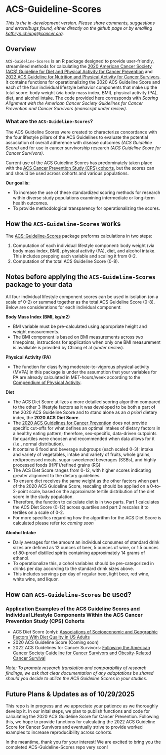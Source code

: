 # ACS-Guideline-Scores
*This is the in-development version. Please share comments, suggestions and errors/bugs found, either directly on the github page or by emailing kathryn.chiang@cancer.org.*

## Overview
`ACS-Guideline-Scores` is an R package designed to provide user-friendly, streamlined methods for calculating the [2020 American Cancer Society (ACS) Guideline for Diet and Physical Activity for Cancer Prevention](https://acsjournals.onlinelibrary.wiley.com/doi/full/10.3322/caac.21591) and [2022 ACS Guideline for Nutrition and Physical Activity for Cancer Survivors](https://acsjournals.onlinelibrary.wiley.com/doi/10.3322/caac.21721). 
It contains functions for operationalizing the 2020 ACS Guideline Score and each of the four individual lifestyle behavior components that make up the total score:
body weight (via body mass index, BMI), physical activity (PA), diet, and alcohol intake. The code provided here corresponds with *Scoring Alignment with the American Cancer Society Guidelines
for Cancer Prevention and Cancer Survivors (manscript under review)*. 

### What are the `ACS-Guideline-Scores`?
The ACS Guideline Scores were created to characterize concordance with the four lifestyle pillars of the ACS Guidelines to evaluate the potential association of overall adherence with disease outcomes *(ACS Guideline Score)* and for use in cancer survivorship research *(ACS Guideline Score for Cancer Survivors)*.

Current use of the ACS Guideline Scores has predominately taken place with the [ACS Cancer Prevention Study (CPS) cohorts](https://www.cancer.org/research/population-science/cancer-prevention-and-survivorship-research-team/acs-cancer-prevention-studies.html), but the scores can and should be used across cohorts and various populations. 

**Our goal is:**
- To increase the use of these standardized scoring methods for research within diverse study populations examining intermediate or long-term health outcomes.
- To provide methodological transparency for operationalizing the scores.

## How the `ACS-Guideline-Scores` works
The [ACS-Guideline-Scores](https://github.com/KathrynChiang/ACS_Guideline_Scores.git ) package preforms calculations in two steps:
1. Computation of each individual lifestyle component: body weight (via body mass index, BMI), physical activity (PA), diet, and alcohol intake. This includes prepping each variable and scaling it from 0-2.
2. Computation of the total ACS Guideline Score (0-8).

## Notes before applying the `ACS-Guideline-Scores` package to your data
All four individual lifestyle component scores can be used in isolation (on a scale of 0-2) or summed together as the total ACS Guideline Score (0-8). Below are considerations for each individual component:

**Body Mass Index (BMI, kg/m2)** 
- BMI variable must be pre-calculated using appropriate height and weight measurements.
- The BMI component is based on BMI measurements across two timepoints, instructions for application when only one BMI measurement is availiable is provided by Chiang et al (*under review*). 

**Physical Activity (PA)** 
- The function for classifying moderate-to-vigorous physical activity (MVPA) in this package is under the assumption that your variables for PA are already calculated in MET-hours/week according to the [Compendium of Physical Activity](https://pacompendium.com/).
  
**Diet** 
- The ACS Diet Score utilizes a more detailed scoring algorithm compared to the other 3 lifestyle factors as it was developed to be both a part of the 2020 ACS Guideline Score and to stand alone as an *a priori* dietary index, the **2020 ACS Diet Score**. 
- The [2020 ACS Guidelines for Cancer Prevention](https://acsjournals.onlinelibrary.wiley.com/doi/full/10.3322/caac.21591) does not provide specific cut-offs for what defines an optimal intakes of dietary factors in a healthy eating pattern; therefore, sex-specific, data-driven cutpoints for quartiles were choosen and recommended when data allows for it (i.e., normal distribution).
- It contains 6 food and beverage subgroups (each scaled 0-3): intake and variety of vegetables, intake and variety of fruits, whole grains, red/processed meats, sugar-sweetened beverages (SSBs), and highly processed foods (HPF)/refined grains (RG)
- The ACS Diet Score ranges from 0-12, with higher scores indicating greater alignment to the dietary guidelines.
- To ensure diet receives the same weight as the other factors when part of the 2020 ACS Guideline Score, rescaling should be applied on a 0-to-2-point scale, based on the approximate tertile distribution of the diet score in the study population. 
- Therefore, the function to calculate diet is in two parts. Part 1 calculates the ACS Diet Score (0-12) across quartiles and part 2 rescales it to tertiles on a scale of 0-2.
- For more specifics regarding how the algorithm for the ACS Diet Score is calculated please refer to: *coming soon*

**Alcohol Intake**
- Daily averages for the amount an individual consumes of standard drink sizes are defined as 12 ounces of beer, 5 ounces of wine, or 1.5 ounces of 80-proof distilled spirits containing approximately 14 grams of ethanol.
- To operationalize this, alcohol variables should be pre-categorized in drinks per day according to the standard drink sizes above.  
- This includes servings per day of regular beer, light beer, red wine, white wine, and liquor.

## How can `ACS-Guideline-Scores` be used?
### Application Examples of the ACS Guideline Scores and Individual Lifestyle Components Within the ACS Cancer Prevention Study (CPS) Cohorts
- ACS Diet Score (only): [Associations of Socioeconomic and Geographic Factors With Diet Quality in US Adults](https://jamanetwork.com/journals/jamanetworkopen/fullarticle/2793171)
- 2020 ACS Guideline Score (Coming soon)
- 2022 ACS Guidelines for Cancer Survivors: [Following the American Cancer Society Guideline for Cancer Survivors and Obesity-Related Cancer Survival](https://pubmed.ncbi.nlm.nih.gov/40174916/)

*Note: To promote research translation and comparability of research findings, we ask that clear documentation of any adaptations be shared should you decide to utilize the ACS Guideline Scores in your studies.*
## Future Plans & Updates as of 10/29/2025
This repo is in progress and we appreciate your patience as we thoroughly develop it. In our inital steps, we plan to publish functions and code for calculating the 2020 ACS Guideline Score for Cancer Prevention.
Following this, we hope to provide functions for calculating the 2022 ACS Guideline Score for Cancer Survivors and eventually strive to provide worked examples to increase reproducibility across cohorts.

In the meantime, thank you for your interest! We are excited to bring you the completed ACS-Guideline-Scores repo very soon!
